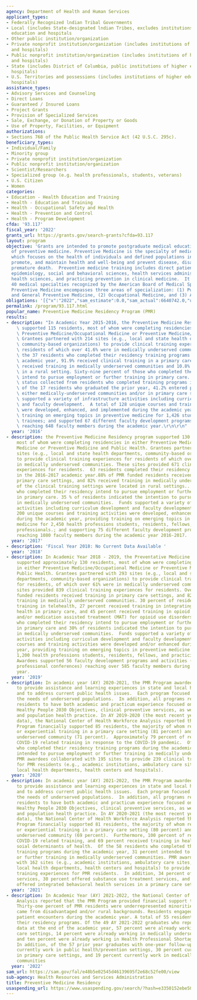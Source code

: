 ```yaml
---
agency: Department of Health and Human Services
applicant_types:
- Federally Recognized lndian Tribal Governments
- Local (includes State-designated lndian Tribes, excludes institutions of higher
  education and hospitals
- Other public institution/organization
- Private nonprofit institution/organization (includes institutions of higher education
  and hospitals)
- Public nonprofit institution/organization (includes institutions of higher education
  and hospitals)
- State (includes District of Columbia, public institutions of higher education and
  hospitals)
- U.S. Territories and possessions (includes institutions of higher education and
  hospitals)
assistance_types:
- Advisory Services and Counseling
- Direct Loans
- Guaranteed / Insured Loans
- Project Grants
- Provision of Specialized Services
- Sale, Exchange, or Donation of Property or Goods
- Use of Property, Facilities, or Equipment
authorizations:
- Sections 768 of the Public Health Service Act (42 U.S.C. 295c).
beneficiary_types:
- Individual/Family
- Minority group
- Private nonprofit institution/organization
- Public nonprofit institution/organization
- Scientist/Researchers
- Specialized group (e.g. health professionals, students, veterans)
- U.S. Citizen
- Women
categories:
- Education - Health Education and Training
- Health - Education and Training
- Health - Occupational Safety and Health
- Health - Prevention and Control
- Health - Program Development
cfda: '93.117'
fiscal_year: '2022'
grants_url: https://grants.gov/search-grants?cfda=93.117
layout: program
objective: 'Grants are intended to promote postgraduate medical education in the specialty
  of preventive medicine. Preventive Medicine is the specialty of medical practice
  which focuses on the health of individuals and defined populations in order to protect,
  promote, and maintain health and well-being and prevent disease, disability and
  premature death.  Preventive medicine training includes direct patient care, biostatistics,
  epidemiology, social and behavioral sciences, health services administration, environmental
  health sciences, and practicing prevention in clinical medicine.  It is one of the
  40 medical specialties recognized by the American Board of Medical Specialties.
  Preventive Medicine encompasses three areas of specialization: (1) Public Health
  and General Preventive Medicine, (2) Occupational Medicine, and (3) Aerospace Medicine.'
obligations: '[{"x":"2022","sam_estimate":0.0,"sam_actual":6640742.0,"usa_spending_actual":6640742.0},{"x":"2023","sam_estimate":6996148.0,"sam_actual":0.0,"usa_spending_actual":6996148.0},{"x":"2024","sam_estimate":6574250.0,"sam_actual":0.0,"usa_spending_actual":6786371.39}]'
permalink: /program/93.117.html
popular_name: Preventive Medicine Residency Program (PMR)
results:
- description: "In Academic Year 2015-2016, the Preventive Medicine Residency program\
    \ supported 115 residents, most of whom were completing residencies in either\
    \ Preventive Medicine/Occupational Medicine or Preventive Medicine/Public Health.\
    \ Grantees partnered with 214 sites (e.g., local and state health departments,\
    \ community-based organizations) to provide clinical training experiences for\
    \ residents of which over 41.6% were in medically underserved communities. Of\
    \ the 37 residents who completed their residency training programs in the past\
    \ academic year, 91.9% received clinical training in a primary care setting, 70.3%\
    \ received training in medically underserved communities and 10.8% received training\
    \ in a rural setting. Sixty-nine percent of those who completed their residency\
    \ intend to pursue employment or further training in primary care. Follow-up employment\
    \ status collected from residents who completed training programs in AY 2014-15,\
    \ of the 17 residents who graduated the prior year, 41.2% entered practice in\
    \ either medically-underserved communities and/or in primary care settings.  Funds\
    \ supported a variety of infrastructure activities including curriculum development\
    \ and faculty development.  A total of 128 unique courses and training activities\
    \ were developed, enhanced, and implemented during the academic year, providing\
    \ training on emerging topics in preventive medicine for 1,426 students and advanced\
    \ trainees; and supported 67 different faculty development programs and activities\
    \ reaching 648 faculty members during the academic year.\r\n\r\n"
  year: '2016'
- description: the Preventive Medicine Residency program supported 130 residents,
    most of whom were completing residencies in either Preventive Medicine/Occupational
    Medicine or Preventive Medicine and Public Health. Grantees partnered with 232
    sites (e.g., local and state health departments, community-based organizations)
    to provide clinical training experiences for residents of which over 44.4% were
    in medically underserved communities. These sites provided 671 clinical training
    experiences for residents.  63 residents completed their residency training programs
    in the 2016-2017 academic year.88% of PMR funded residents received training in
    primary care settings, and 82% received training in medically underserved communities.  2.2%
    of the clinical training settings were located in rural settings.. 32% of those
    who completed their residency intend to pursue employment or further training
    in primary care. 35 % of residents indicated the intention to pursue employment
    in medically underserved communities.  Funds supported a variety of infrastructure
    activities including curriculum development and faculty development. A total of
    200 unique courses and training activities were developed, enhanced, and implemented
    during the academic year, providing training on emerging topics in preventive
    medicine for 2,450 health professions students, residents, fellows, and practicing
    professionals.; and supporting 75 different faculty development programs and activities
    reaching 1080 faculty members during the academic year 2016-2017.
  year: '2017'
- description: 'Fiscal Year 2018: No Current Data Available '
  year: '2018'
- description: In Academic Year 2018 - 2019, the Preventative Medicine Residency program
    supported approximately 130 residents, most of whom were completing residencies
    in either Preventive Medicine/Occupational Medicine or Preventive Medicine and
    Public Health. Grantees partnered with 293 sites (e.g., local and state health
    departments, community-based organizations) to provide clinical training experiences
    for residents, of which over 61% were in medically underserved communities. These
    sites provided 839 clinical training experiences for residents. Over 80% of PMR
    funded residents received training in primary care settings, and 82% received
    training in medically underserved communities. 30 percent of residents received
    training in telehealth, 27 percent received training in integrating behavioral
    health in primary care, and 45 percent received training in opioid use treatment
    and/or medication assisted treatment (MAT) for opioid use disorders. 32% those
    who completed their residency intend to pursue employment or further training
    in primary care and 30% of residents indicated the intention to pursue employment
    in medically underserved communities.  Funds supported a variety of infrastructure
    activities including curriculum development and faculty development. Over 190
    courses and training activities were developed and/or enhanced during the academic
    year, providing training on emerging topics in preventive medicine for more than
    1,200 health professions students, residents, fellows, and practicing professionals;
    Awardees supported 56 faculty development programs and activities (e.g., workshops,
    professional conferences) reaching over 585 faculty members during the academic
    year.
  year: '2019'
- description: In academic year (AY) 2020-2021, the PMR Program awardees continued
    to provide assistance and learning experiences in state and local health departments
    and to address current public health issues.  Each program focused on meeting
    the needs of underserved populations.  In addition, all programs required their
    residents to have both academic and practicum experience focused on the proposed
    Healthy People 2030 Objectives, clinical preventive services, as well as clinical
    and population health practice. In AY 2019-2020 (the most recent year with available
    data), the National Center of Health Workforce Analysis reported that the PMR
    Program financially supported 85 residents, the majority of whom received clinical
    or experiential training in a primary care setting (81 percent) and/or a medically
    underserved community (71 percent).  Approximately 79 percent of residents received
    COVID-19 related training in response to the COVID-19 pandemic.  Of the 57 residents
    who completed their residency training programs during the academic year, 33 percent
    intended to pursue employment or further training in medically underserved communities.
    PMR awardees collaborated with 195 sites to provide 239 clinical training experiences
    for PMR residents (e.g., academic institutions, ambulatory care sites, state and
    local health departments, health centers and hospitals).
  year: '2020'
- description: In academic year (AY) 2021-2022, the PMR Program awardees continued
    to provide assistance and learning experiences in state and local health departments
    and to address current public health issues.  Each program focused on meeting
    the needs of underserved populations.  In addition, all programs required their
    residents to have both academic and practicum experience focused on the proposed
    Healthy People 2030 Objectives, clinical preventive services, as well as clinical
    and population health practice. In AY 2020-2021 (the most recent year with available
    data), the National Center of Health Workforce Analysis reported that the PMR
    Program financially supported 81 residents, the majority of whom received clinical
    or experiential training in a primary care setting (80 percent) and/or a medically
    underserved community (69 percent).  Furthermore, 100 percent of residents received
    COVID-19 related training, and 69 percent received training in health equity/the
    soial determinants of health.  Of the 58 residents who completed their residency
    training programs during the academic year, 31 percent intended to pursue employment
    or further training in medically underserved communities. PMR awardees collaborated
    with 162 sites (e.g., academic institutions, ambulatory care sites, state and
    local health departments, health centers and hospitals) to provide 492 clinical
    training experiences for PMR residents.  In addition, 34 percent offered telehealth
    services, 30 percent offered substance use treatment services, and 28 percent
    offered integrated behavioral health services in a primary care setting.
  year: '2021'
- description: In Academic Year (AY) 2021-2022, the National Center of Health Workforce
    Analysis reported that the PMR Program provided financial support to 118 residents.
    Thirty-one percent of PMR residents were underrepresented minorities, and 28 percent
    came from disadvantaged and/or rural backgrounds. Residents engaged in 72,133
    patient encounters during the academic year. A total of 55 residents completed
    their residency programs. Of the 49 AY 2021-2022 graduates who reported employment
    data at the end of the academic year, 57 percent were already working in primary
    care settings, 14 percent were already working in medically underserved communities,
    and ten percent were already working in Health Professional Shortage Areas (HPSAs).
    In addition, of the 57 prior year graduates with one-year follow-up data, 35 percent
    currently work in public health/prevention settings, 30 percent currently work
    in primary care settings, and 19 percent currently work in medically underserved
    communities
  year: '2022'
sam_url: https://sam.gov/fal/e48b5e02545d46139695f2e68c52fe00/view
sub-agency: Health Resources and Services Administration
title: Preventive Medicine Residency
usaspending_url: https://www.usaspending.gov/search/?hash=e3350152ebe507624c567a34ad957fa3
---
```


